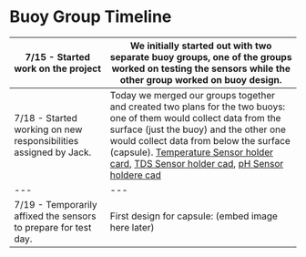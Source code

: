# Buoy Group Timeline

|7/15 - Started work on the project|We initially started out with two separate buoy groups, one of the groups worked on testing the sensors while the other group worked on buoy design.|
| --- | --- | 
|7/18 - Started working on new responsibilities assigned by Jack.|Today we merged our groups together and created two plans for the two buoys: one of them would collect data from the surface (just the buoy) and the other one would collect data from below the surface (capsule). [Temperature Sensor holder card](https://cad.onshape.com/documents/50829009a772264103478846/w/c708d828623270150ef75e4e/e/50d666d81c3724e23ea0e39a?renderMode=0&uiState=62e8055e1a144908a77a03f3), [TDS Sensor holder cad](https://cad.onshape.com/documents/0d5282bba14a224c1724f533/w/94f34ff72025ca8cc00cb65f/e/ccd35523a7df853023de6571), [pH Sensor holdere cad](https://cad.onshape.com/documents/ea41564105b61a12bdf0fd28/w/d3fdfa1f7d79284eb63dc095/e/69df08fe40578d68010a607e)|
| --- | --- |
|7/19 - Temporarily affixed the sensors to prepare for test day.|First design for capsule: (embed image here later)|

